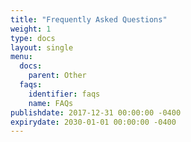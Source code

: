 ```yaml
---
title: "Frequently Asked Questions"
weight: 1
type: docs
layout: single
menu: 
  docs:
    parent: Other
  faqs:
    identifier: faqs
    name: FAQs
publishdate: 2017-12-31 00:00:00 -0400
expirydate: 2030-01-01 00:00:00 -0400
---
```

